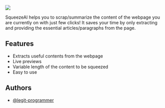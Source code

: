 
![](https://i.ibb.co/SyS6L0h/Capture.png)

SqueezeAI helps you to scrap/summarize the content of the webpage you are currently on with just few clicks! It saves your time by only extracting and providing the essential articles/paragraphs from the page.


## Features

- Extracts useful contents from the webpage
- Live previews
- Variable length of the content to be squeezed
- Easy to use


## Authors

- [@legit-programmer](https://www.github.com/legit-programmer)

